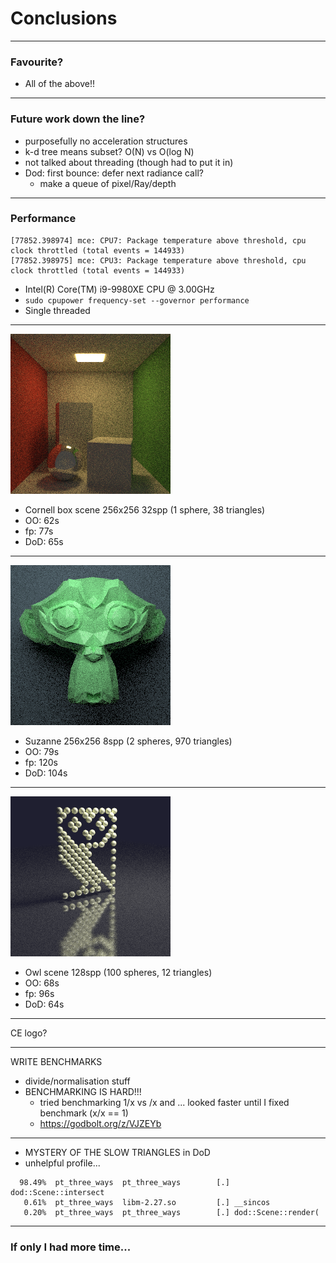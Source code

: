 # Conclusions <!-- .element: class="white-bg" -->

---

### Favourite?

* All of the above!!

---

### Future work down the line?
* purposefully no acceleration structures
* k-d tree means subset? O(N) vs O(log N)
* not talked about threading (though had to put it in)
* Dod: first bounce: defer next radiance call?
  - make a queue of pixel/Ray/depth
  
---

<div class="white-bg">

### Performance

```
[77852.398974] mce: CPU7: Package temperature above threshold, cpu clock throttled (total events = 144933)
[77852.398975] mce: CPU3: Package temperature above threshold, cpu clock throttled (total events = 144933)
```

* Intel(R) Core(TM) i9-9980XE CPU @ 3.00GHz
* `sudo cpupower frequency-set --governor performance`
* Single threaded

</div>


---

<div class="white-bg">

<img src="images/cornell-bench.png">

* Cornell box scene 256x256 32spp (1 sphere, 38 triangles)
* OO: 62s 
* fp: 77s
* DoD: 65s

</div>

---

<div class="white-bg">

<img src="images/suzanne-bench.png">

* Suzanne 256x256 8spp (2 spheres, 970 triangles)
* OO: 79s
* fp: 120s
* DoD: 104s

</div>

---
<div class="white-bg">

<img src="images/owl-bench.png">

* Owl scene 128spp (100 spheres, 12 triangles)
* OO: 68s
* fp: 96s
* DoD: 64s

</div>

---

<div class="white-bg">

CE logo?

</div>

---

<div class="white-bg">

WRITE BENCHMARKS

* divide/normalisation stuff
* BENCHMARKING IS HARD!!!
  - tried benchmarking 1/x vs /x and ... looked faster until I
    fixed benchmark (x/x == 1)
  - https://godbolt.org/z/VJZEYb

</div>

---

<div class="white-bg">
 
* MYSTERY OF THE SLOW TRIANGLES in DoD
 * unhelpful profile...
 
```
  98.49%  pt_three_ways  pt_three_ways        [.] dod::Scene::intersect
   0.61%  pt_three_ways  libm-2.27.so         [.] __sincos
   0.20%  pt_three_ways  pt_three_ways        [.] dod::Scene::render(
```

</div>

---

<div class="white-bg">

### If only I had more time...

</div>
